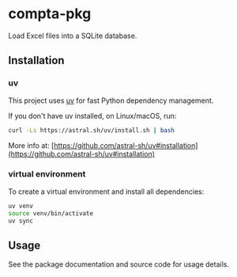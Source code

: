 # compta-pkg

Load Excel files into a SQLite database.

## Installation

### uv
This project uses [uv](https://github.com/astral-sh/uv) for fast Python dependency management.

If you don't have uv installed, on Linux/macOS, run:
```sh
curl -Ls https://astral.sh/uv/install.sh | bash
```
More info at:
[https://github.com/astral-sh/uv#installation](https://github.com/astral-sh/uv#installation)

### virtual environment
To create a virtual environment and install all dependencies:

```sh
uv venv
source venv/bin/activate
uv sync
```


## Usage

See the package documentation and source code for usage details.
